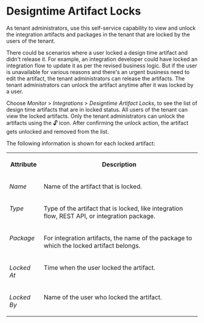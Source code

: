 <!-- loio5b3ecb8c0300446daa2f196e74943a42 -->

<link rel="stylesheet" type="text/css" href="../css/sap-icons.css"/>

# Designtime Artifact Locks

As tenant administrators, use this self-service capability to view and unlock the integration artifacts and packages in the tenant that are locked by the users of the tenant.

There could be scenarios where a user locked a design time artifact and didn't release it. For example, an integration developer could have locked an integration flow to update it as per the revised business logic. But if the user is unavailable for various reasons and there's an urgent business need to edit the artifact, the tenant administrators can release the artifacts. The tenant administrators can unlock the artifact anytime after it was locked by a user.

Choose *Monitor* \> *Integrations* \> *Designtime Artifact Locks*, to see the list of design time artifacts that are in locked status. All users of the tenant can view the locked artifacts. Only the tenant administrators can unlock the artifacts using the :unlock: icon. After confirming the unlock action, the artifact gets unlocked and removed from the list.

The following information is shown for each locked artifact:


<table>
<tr>
<th valign="top">

Attribute



</th>
<th valign="top">

Description



</th>
</tr>
<tr>
<td valign="top">

*Name* 



</td>
<td valign="top">

Name of the artifact that is locked.



</td>
</tr>
<tr>
<td valign="top">

*Type* 



</td>
<td valign="top">

Type of the artifact that is locked, like integration flow, REST API, or integration package.



</td>
</tr>
<tr>
<td valign="top">

*Package* 



</td>
<td valign="top">

For integration artifacts, the name of the package to which the locked artifact belongs.



</td>
</tr>
<tr>
<td valign="top">

*Locked At* 



</td>
<td valign="top">

Time when the user locked the artifact.



</td>
</tr>
<tr>
<td valign="top">

*Locked By* 



</td>
<td valign="top">

Name of the user who locked the artifact.



</td>
</tr>
</table>

